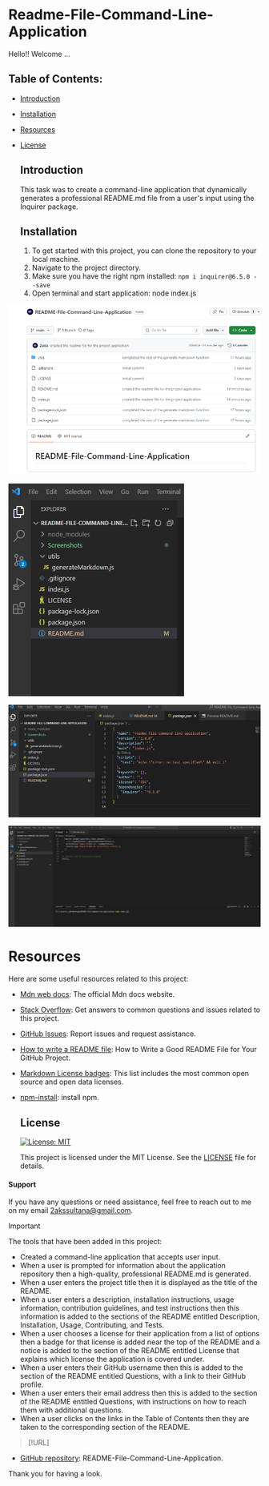   # Readme-File-Command-Line-Application

  Hello!! Welcome ...

  
  ## Table of Contents:
* [Introduction](#introduction)
* [Installation](#installation)
* [Resources](#resources)
* [License](#license)

  ## Introduction
  This task was to create a command-line application that dynamically generates a professional README.md file from a user's input using the Inquirer package.


  ## Installation
  1. To get started with this project, you can clone the repository to your local machine.
  2. Navigate to the project directory.
  3. Make sure you have the right npm installed: `npm i inquirer@6.5.0 --save`
  4. Open terminal and start application: node index.js

![Git Repo Screenshot 1](/Screenshots/Screenshot%201.png)

![Example Screenshot 2](/Screenshots/Screenshot%202.png)

![Example Screenshot 3](/Screenshots/Screenshot%203.png)

![Example Screenshot 4](/Screenshots/Screenshot%204.png)
  
 # Resources 

Here are some useful resources related to this project:

- [Mdn web docs](https://developer.mozilla.org/en-US/docs/Web/JavaScript): The official Mdn docs website.

- [Stack Overflow](https://stackoverflow.com): Get answers to common questions and issues related to this project.

- [GitHub Issues](https://support.github.com/features/issues): Report issues and request assistance.

- [How to write a README file](https://www.freecodecamp.org/news/how-to-write-a-good-readme-file/): How to Write a Good README File for Your GitHub Project.

- [Markdown License badges](https://gist.github.com/lukas-h/2a5d00690736b4c3a7ba): This list includes the most common open source and open data licenses.

- [npm-install](https://docs.npmjs.com/cli/v6/commands/npm-install): install npm.
  

  ## License

  [![License: MIT](https://img.shields.io/badge/License-MIT-yellow.svg)](https://opensource.org/licenses/MIT)

  This project is licensed under the MIT License. See the [LICENSE](LICENSE) file for details.

  
 #### Support 

If you have any questions or need assistance, feel free to reach out to me on my email 2akssultana@gmail.com.

> [!IMPORTANT]

  The tools that have been added in this project:

- Created a command-line application that accepts user input.
- When a user is prompted for information about the application repository then a high-quality, professional README.md is generated.
- When a user enters the project title then it is displayed as the title of the README.
- When a user enters a description, installation instructions, usage information, contribution guidelines, and test instructions then this information is added to the sections of the README entitled Description, Installation, Usage, Contributing, and Tests.
- When a user chooses a license for their application from a list of options then a badge for that license is added near the top of the README and a notice is added to the section of the README entitled License that explains which license the application is covered under.
- When a user enters their GitHub username then this is added to the section of the README entitled Questions, with a link to their GitHub profile.
- When a user enters their email address then this is added to the section of the README entitled Questions, with instructions on how to reach them with additional questions.
- When a user clicks on the links in the Table of Contents then they are taken to the corresponding section of the README.


> [!URL]

- [GitHub repository](https://github.com/2akia/README-File-Command-Line-Application): README-File-Command-Line-Application.

Thank you for having a look.